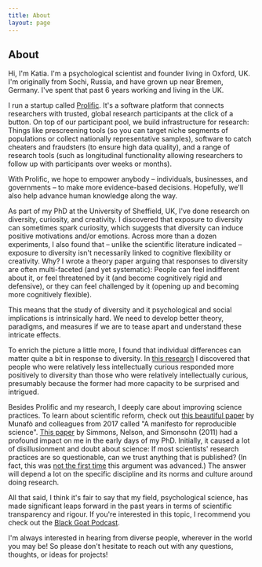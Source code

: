 ```yaml
---
title: About
layout: page
---
```

<!-- ![Profile Image]({{ site.url }}/{{ site.picture }}) -->

## About

Hi, I'm Katia. I'm a psychological scientist and founder living in Oxford, UK. I'm originally from Sochi, Russia, and have grown up near Bremen, Germany. I've spent that past 6 years working and living in the UK.

I run a startup called [Prolific](https://prolific.ac). It's a software platform that connects researchers with trusted, global research participants at the click of a button. On top of our participant pool, we build infrastructure for research: Things like prescreening tools (so you can target niche segments of populations or collect nationally representative samples), software to catch cheaters and fraudsters (to ensure high data quality), and a range of research tools (such as longitudinal functionality allowing researchers to follow up with participants over weeks or months).

With Prolific, we hope to empower anybody – individuals, businesses, and governments – to make more evidence-based decisions. Hopefully, we'll also help advance human knowledge along the way.

As part of my PhD at the University of Sheffield, UK, I've done research on diversity, curiosity, and creativity. I discovered that exposure to diversity can sometimes spark curiosity, which suggests that diversity can induce positive motivations and/or emotions. Across more than a dozen experiments, I also found that – unlike the scientific literature indicated – exposure to diversity isn't necessarily linked to cognitive flexibility or creativity. Why? I wrote a theory paper arguing that responses to diversity are often multi-faceted (and yet systematic): People can feel indifferent about it, or feel threatened by it (and become cognitively rigid and defensive), or they can feel challenged by it (opening up and becoming more cognitively flexible). 

This means that the study of diversity and it psychological and social implications is intrinsically hard. We need to develop better theory, paradigms, and measures if we are to tease apart and understand these intricate effects.

To enrich the picture a little more, I found that individual differences can matter quite a bit in response to diversity. In [this research](https://journals.sagepub.com/doi/abs/10.1177/1368430218811250) I discovered that people who were relatively less intellectually curious responded more positively to diversity than those who were relatively intellectually curious, presumably because the former had more capacity to be surprised and intrigued.

Besides Prolific and my research, I deeply care about improving science practices. To learn about scientific reform, check out [this beautiful paper](https://www.nature.com/articles/s41562-016-0021) by Munafò and colleagues from 2017 called "A manifesto for reproducible science". [This paper](https://journals.sagepub.com/doi/full/10.1177/0956797611417632) by Simmons, Nelson, and Simonsohn (2011) had a profound impact on me in the early days of my PhD. Initially, it caused a lot of disillusionment and doubt about science: If most scientists' research practices are so questionable, can we trust anything that is published? (In fact, this was [not the first time](https://journals.plos.org/plosmedicine/article%3Fid%3D10.1371/journal.pmed.0020124) this argument was advanced.) The answer will depend a lot on the specific discipline and its norms and culture around doing research.

All that said, I think it's fair to say that my field, psychological science, has made significant leaps forward in the past years in terms of scientific transparency and rigour. If you're interested in this topic, I recommend you check out the [Black Goat Podcast](http://www.theblackgoatpodcast.com/). 

I'm always interested in hearing from diverse people, wherever in the world you may be! So please don't hesitate to reach out with any questions, thoughts, or ideas for projects!



